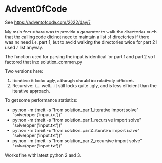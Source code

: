# AdventOfCode

See https://adventofcode.com/2022/day/7

My main focus here was to provide a generator to walk the directories such that the calling code did not need to maintain a list of directories if there was no need i.e. part 1, but to avoid walking the directories twice for part 2
I used a list anyway.

The function used for parsing the input is identical for part 1 and part 2 so I factored that into solution_common.py

Two versions here:
1) Iterative: it looks ugly, although should be relatively efficient.
2) Recursive: it... well... it still looks quite ugly, and is less efficient than the iterative approach.

To get some performance statistics:
* python -m timeit -s "from solution_part1_iterative import solve" "solve(open('input.txt'))"
* python -m timeit -s "from solution_part1_recursive import solve" "solve(open('input.txt'))"
* python -m timeit -s "from solution_part2_iterative import solve" "solve(open('input.txt'))"
* python -m timeit -s "from solution_part2_recursive import solve" "solve(open('input.txt'))"

Works fine with latest python 2 and 3.
